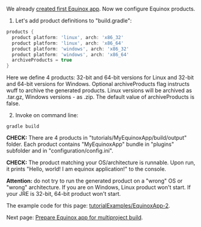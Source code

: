 We already [created first Equinox app](Create-first-Equinox-app). Now we configure Equinox products.

1. Let's add product definitions to "build.gradle":

  ```groovy
  products {
    product platform: 'linux', arch: 'x86_32'
    product platform: 'linux', arch: 'x86_64'
    product platform: 'windows', arch: 'x86_32'
    product platform: 'windows', arch: 'x86_64'
    archiveProducts = true
  }
  ```

  Here we define 4 products: 32-bit and 64-bit versions for Linux and 32-bit and 64-bit versions for Windows.
  Optional archiveProducts flag instructs wuff to archive the generated products. Linux versions will be 
  archived as .tar.gz, Windows versions - as .zip. The default value of archiveProducts is false.

2. Invoke on command line:

  ```shell
  gradle build
  ```

  **CHECK:** There are 4 products in "tutorials/MyEquinoxApp/build/output" folder. Each product contains "MyEquinoxApp" bundle in "plugins" subfolder and in "configuration/config.ini". 

  **CHECK:** The product matching your OS/architecture is runnable. Upon run, it prints "Hello, world! I am equinox application!" to the console.

  **Attention:** do not try to run the generated product on a "wrong" OS or "wrong" architecture. 
  If you are on Windows, Linux product won't start. If your JRE is 32-bit, 64-bit product won't start.

The example code for this page: [tutorialExamples/EquinoxApp-2](../tree/master/tutorialExamples/EquinoxApp-2).

Next page: [Prepare Equinox app for multiproject build](Prepare-Equinox-app-for-multiproject-build).